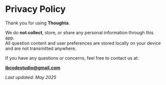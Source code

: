 # Privacy Policy

Thank you for using **Thoughta**.

We do **not collect**, store, or share any personal information through this app.  
All question content and user preferences are stored locally on your device and are not transmitted anywhere.

If you have any questions or concerns, feel free to contact us at:

**ibcodestudio@gmail.com**

_Last updated: May 2025_
